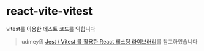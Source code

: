 # react-vite-vitest
vitest를 이용한 테스트 코드를 익힙니다

> udmey의 [Jest / Vitest 를 활용한 React 테스팅 라이브러리](https://www.udemy.com/share/106tFO3@JmkRYfQkKBv22XeMDXexHwM3hwt9eKxqBTMPJCR3QE2tIBWxYGV8e3g62twTbSs8rQ==/)를 참고하였습니다
